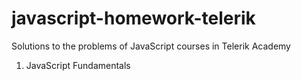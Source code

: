 # javascript-homework-telerik
Solutions to the problems of JavaScript courses in Telerik Academy

1. JavaScript Fundamentals
